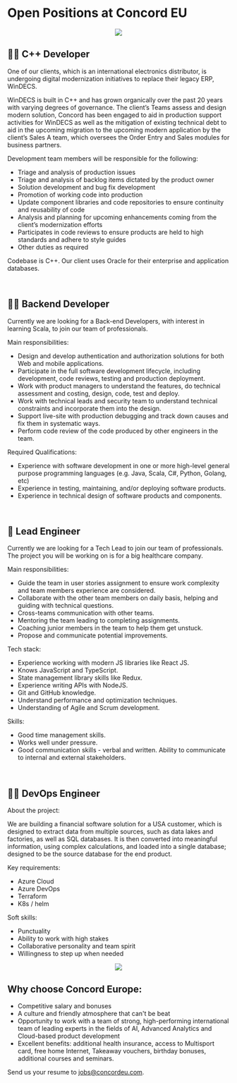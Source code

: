 
# Open Positions at Concord EU

<div id="header" align="center">
  <img src="https://github.com/Concord-Europe/Open-Positions/blob/main/Join%20our%20team.jpg"/> 
</div>

👨‍🏭 C++ Developer
--------------

One of our clients, which is an international electronics distributor, is undergoing digital modernization initiatives to replace their legacy ERP, WinDECS.  

WinDECS is built in C++ and has grown organically over the past 20 years with varying degrees of governance. The client’s Teams assess and design modern solution, Concord has been engaged to aid in production support activities for WinDECS as well as the mitigation of existing technical debt to aid in the upcoming migration to the upcoming modern application by the client’s Sales A team, which oversees the Order Entry and Sales modules for business partners.  


Development team members will be responsible for the following:  

- Triage and analysis of production issues  
- Triage and analysis of backlog items dictated by the product owner  
- Solution development and bug fix development  
- Promotion of working code into production  
- Update component libraries and code repositories to ensure continuity and reusability of code  
- Analysis and planning for upcoming enhancements coming from the client’s modernization efforts  
- Participates in code reviews to ensure products are held to high standards and adhere to style guides  
- Other duties as required  
   
   
Codebase is C++. Our client uses Oracle for their enterprise and application databases.  


<br />

👨‍🔧 Backend Developer
------------------

Currently we are looking for a Back-end Developers, with interest in learning Scala, to join our team of professionals.


Main responsibilities:


- Design and develop authentication and authorization solutions for both Web and mobile applications.
- Participate in the full software development lifecycle, including development, code reviews, testing and production deployment.
- Work with product managers to understand the features, do technical assessment and costing, design, code, test and deploy.
- Work with technical leads and security team to understand technical constraints and incorporate them into the design.
- Support live-site with production debugging and track down causes and fix them in systematic ways.
- Perform code review of the code produced by other engineers in the team.


Required Qualifications:


- Experience with software development in one or more high-level general purpose programming languages (e.g. Java, Scala, C#, Python, Golang, etc)
- Experience in testing, maintaining, and/or deploying software products.
- Experience in technical design of software products and components.


<br />

👷 Lead Engineer
--------------

Currently we are looking for a Tech Lead to join our team of professionals. The project you will be working on is for a big healthcare company.


Main responsibilities:


- Guide the team in user stories assignment to ensure work complexity and team members experience are considered.
- Collaborate with the other team members on daily basis, helping and guiding with technical questions.
- Cross-teams communication with other teams.
- Mentoring the team leading to completing assignments.
- Coaching junior members in the team to help them get unstuck.
- Propose and communicate potential improvements.


Tech stack:


- Experience working with modern JS libraries like React JS.
- Knows JavaScript and TypeScript.
- State management library skills like Redux.
- Experience writing APIs with NodeJS.
- Git and GitHub knowledge.
- Understand performance and optimization techniques.
- Understanding of Agile and Scrum development.



Skills:


- Good time management skills.
- Works well under pressure.
- Good communication skills - verbal and written. Ability to communicate to internal and external stakeholders.

<br />

👨‍🍳 DevOps Engineer
----------------


About the project:  

We are building a financial software solution for a USA customer, which is designed to extract data from multiple sources, such as data lakes and factories, as well as SQL databases. It is then converted into meaningful information, using complex calculations, and loaded into a single database; designed to be the source database for the end product. 

Key requirements: 

- Azure Cloud 
- Azure DevOps 
- Terraform 
- K8s / helm 
  

Soft skills: 

- Punctuality 
- Ability to work with high stakes 
- Collaborative personality and team spirit 
- Willingness to step up when needed 
  
<div id="header" align="center">
  <img src="https://github.com/Concord-Europe/Open-Positions/blob/main/our%20values.jpg"/> 
</div>

Why choose Concord Europe: 
-------------------

- Competitive salary and bonuses 
- A culture and friendly atmosphere that can't be beat 
- Opportunity to work with a team of strong, high-performing international team of leading experts in the fields of AI, Advanced Analytics and Cloud-based product development 
- Excellent benefits: additional health insurance, access to Multisport card, free home Internet, Takeaway vouchers, birthday bonuses, additional courses and seminars.

Send us your resume to jobs@concordeu.com. 
